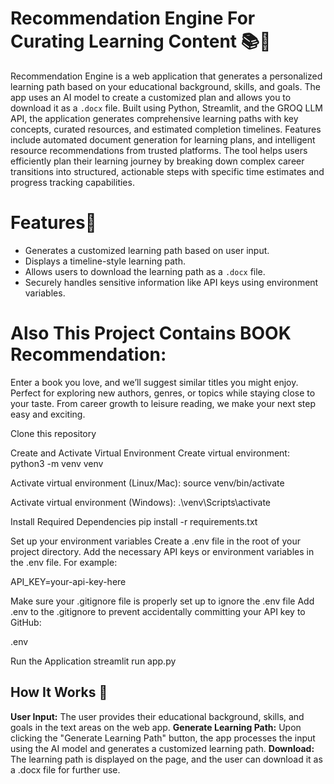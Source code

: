 # Recommendation Engine For Curating Learning Content 📚🚀




Recommendation Engine is a web application that generates a personalized learning path based on your educational background, skills, and goals. The app uses an AI model to create a customized plan and allows you to download it as a `.docx` file. Built using Python, Streamlit, and the GROQ LLM API, the application generates comprehensive learning paths with key concepts, curated resources, and estimated completion timelines. Features include automated document generation for learning plans, and intelligent resource recommendations from trusted platforms. The tool helps users efficiently plan their learning journey by breaking down complex career transitions into structured, actionable steps with specific time estimates and progress tracking capabilities.

# Features🌟
- Generates a customized learning path based on user input.
- Displays a timeline-style learning path.
- Allows users to download the learning path as a `.docx` file.
- Securely handles sensitive information like API keys using environment variables.

# Also This Project Contains BOOK Recommendation:
  
  Enter a book you love, and we’ll suggest similar titles you might enjoy.
  Perfect for exploring new authors, genres, or topics while staying close to your taste.
  From career growth to leisure reading, we make your next step easy and exciting.


 Clone this repository

Create and Activate Virtual Environment
Create virtual environment:
python3 -m venv venv

 Activate virtual environment (Linux/Mac):
source venv/bin/activate

  Activate virtual environment (Windows):
.\venv\Scripts\activate

 Install Required Dependencies
pip install -r requirements.txt

 Set up your environment variables
Create a .env file in the root of your project directory.
Add the necessary API keys or environment variables in the .env file. For example:

API_KEY=your-api-key-here


 Make sure your .gitignore file is properly set up to ignore the .env file
Add .env to the .gitignore to prevent accidentally committing your API key to GitHub:

.env

 Run the Application
streamlit run app.py

## How It Works 🤖
**User Input:** The user provides their educational background, skills, and goals in the text areas on the web app.
**Generate Learning Path:** Upon clicking the "Generate Learning Path" button, the app processes the input using the AI model and generates a customized learning path.
**Download:** The learning path is displayed on the page, and the user can download it as a .docx file for further use.






